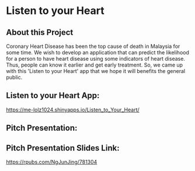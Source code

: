 # Listen to your Heart

## About this Project
Coronary Heart Disease has been the top cause of death in Malaysia for some time. We wish to develop an application that can predict the likelihood for a person to have heart disease using some indicators of heart disease. Thus, people can know it earlier and get early treatment. So, we came up with this 'Listen to your Heart' app that we hope it will benefits the general public.

## Listen to your Heart App:
https://me-lolz1024.shinyapps.io/Listen_to_Your_Heart/

## Pitch Presentation:


## Pitch Presentation Slides Link:
https://rpubs.com/NgJunJing/781304
